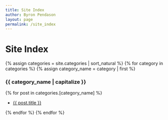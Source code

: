 ```yaml
---
title: Site Index
author: Byron Pendason
layout: page
permalink: /site_index
---
```


# Site Index

{% assign categories = site.categories | sort_natural %}
{% for category in categories %}
{% assign category_name = category | first %}

### {{ category_name | capitalize }}

{% for post in categories.[category_name] %}

- [{{ post.title }}]({{post.url}})

{% endfor %}
{% endfor %}
